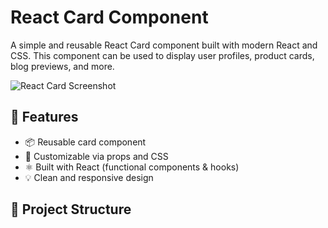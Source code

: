 # React Card Component

A simple and reusable React Card component built with modern React and CSS. This component can be used to display user profiles, product cards, blog previews, and more.

![React Card Screenshot](https://via.placeholder.com/800x400?text=React+Card+Component)

## 🚀 Features

- 📦 Reusable card component
- 🎨 Customizable via props and CSS
- ⚛️ Built with React (functional components & hooks)
- 💡 Clean and responsive design

## 📁 Project Structure

